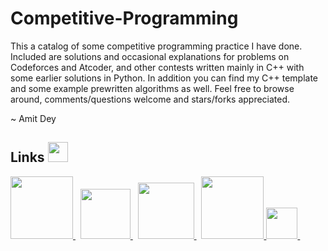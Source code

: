 # Competitive-Programming

This a catalog of some competitive programming practice I have done. Included are solutions and occasional explanations for problems on Codeforces and Atcoder, and other contests written mainly in C++ with some earlier solutions in Python. In addition you can find my C++ template and some example prewritten algorithms as well. Feel free to browse around, comments/questions welcome and stars/forks appreciated.

~ Amit Dey

<h2> Links <img src = "https://icon-library.com/images/external-link-icon-png/external-link-icon-png-28.jpg" width = 32px> </h2>
<a href= https://codeforces.com/profile/Amitdey > <img width ='100px' src ='https://cdn.codeforces.com/s/25433/images/codeforces-sponsored-by-ton.png'> </a>&nbsp
<a href= https://atcoder.jp/users/Amitdey > <img width ='80px' src ='https://img.atcoder.jp/assets/atcoder.png'> </a>&nbsp
<a href= https://www.codechef.com/users/amit_dey_iiuc > <img width ='90px' src ='https://cdn.codechef.com/sites/all/themes/abessive/cc-logo.svg'> </a>&nbsp
<a href= https://leetcode.com/Amit_Dey/ > <img width ='100px' src ='https://assets.leetcode.com/static_assets/public/webpack_bundles/images/logo-dark.e99485d9b.svg'> </a>
<a href= https://docs.google.com/spreadsheets/d/19JPrfccZF-jZ6otCpzUQR0NoJi8zDPND3pRWS96tKRo/edit?usp=sharing > <img width ='50px' src ='https://cdn-icons-png.flaticon.com/512/2991/2991114.png'> </a>&nbsp

